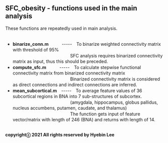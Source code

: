 ## SFC_obesity - functions used in the main analysis ##
These functions are repeatedly used in main analysis.<br /><br />

- **binarize_conn.m**　　　-----　To binarize weighted connectivity matrix with threshold of 95%</br>
　　　　　　　　　　　　　SFC analysis requires binarized connectivity matrix as input, thus this should be preceded.<br />
- **compute_sfc.m**　　　-----　To calculate stepwise functional connectivity matrix from binarized connectivity matrix</br>
　　　　　　　　　　　　　Binarized connectivity matrix is considered as direct connections and indirect connections are inferred.</br>
- **mean_subcortical.m**　-----　To average feature values of 36 subcortical regions in BNA into 7 sub-structures of subcortex.</br>
　　　　　　　　　　　　　(amygdala, hippocampus, globus pallidus, nucleus accumbens, putamen, caudate, and thalamus)<br />
　　　　　　　　　　　　　The function gets input of feature vector/matrix with length of 246 (BNA) and returns with length of 14.<br /><br />

**copyrightⓒ 2021 All rights reserved by Hyebin Lee<br /><br />**
